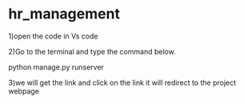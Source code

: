 # hr_management
1)open the code in Vs code 

2)Go to the terminal and type the command below.

python manage.py runserver

3)we will get the link and click on the link it will redirect to the project webpage
